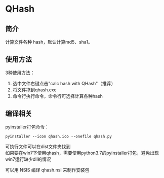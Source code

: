 # QHash
## 简介
计算文件各种 hash，默认计算md5、sha1。  


## 使用方法
3种使用方法：
1. 选中文件右键点击"calc hash with QHash"（推荐）
2. 将文件拖到qhash.exe
3. 命令行执行命令，命令行可选择计算各种hash


## 编译相关

pyinstaller打包命令：  
```
pyinstaller --icon qhash.ico --onefile qhash.py
```
可执行文件可以在dist文件夹找到  
如果要在win7下使用qhash，需要使用python3.7的pyinstaller打包，避免出现win7运行缺少dll的情况  

可以用 NSIS 编译 qhash.nsi 来制作安装包  
